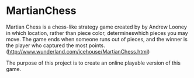 # MartianChess
Martian Chess is a chess-like strategy game created by by Andrew Looney in which location, rather than
piece color, determineswhich pieces you may move. The game ends when someone runs out of pieces, and
the winner is the player who captured the most points.(http://www.wunderland.com/icehouse/MartianChess.html)

The purpose of this project is to create an online playable version of this game.
